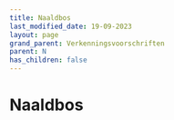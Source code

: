 ```yaml
---
title: Naaldbos
last_modified_date: 19-09-2023
layout: page
grand_parent: Verkenningsvoorschriften
parent: N
has_children: false
---
```


Naaldbos
========

